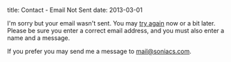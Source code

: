 title: Contact - Email Not Sent
date: 2013-03-01

I'm sorry but your email wasn't sent. You may [try again](/contact) now or a bit later. Please be sure you enter a correct email address, and you must also enter a name and a message.
  
If you prefer you may send me a message to [mail@soniacs.com](mailto:mail@soniacs.com).